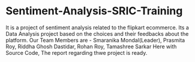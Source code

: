 # Sentiment-Analysis-SRIC-Training
It is a project of sentiment analysis related to the flipkart ecommerce. Its a Data Analysis project based on the choices and their feedbacks about the platform.
Our Team Members are - Smaranika Mondal(Leader), Prasmita Roy, Riddha Ghosh Dastidar, Rohan Roy, Tamashree Sarkar
Here with Source Code, The report regarding thwe project is ready. 
